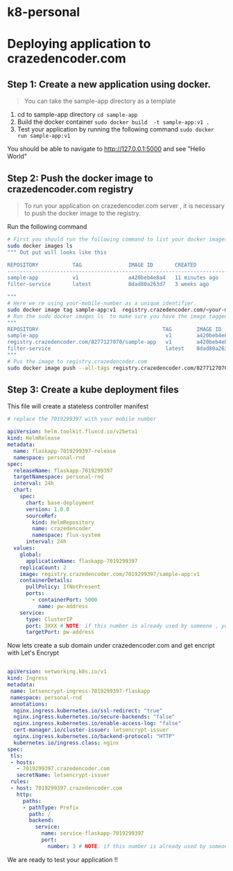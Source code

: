 # k8-personal

# Deploying application to crazedencoder.com

## Step 1: Create a new application using  docker.
> You can take the sample-app directory as a template


1. cd to sample-app directory ``cd sample-app``
2. Build the docker container ``sudo docker build  -t sample-app:v1 .``
3. Test your application by running the following command ``sudo docker run sample-app:v1``

You should be able to navigate to http://127.0.0.1:5000 and see "Hello World"

## Step 2: Push the docker image to crazedencoder.com registry 
> To run your application on crazedencoder.com server , it is necessary to push the docker image to the registry.

Run the following command 
```bash 
# First you should run the following command to list your docker images
sudo docker images ls 
""" Out put will looks like this

REPOSITORY           TAG               IMAGE ID       CREATED          SIZE
-------------------------------------------------------------------------------
sample-app           v1                a420beb4e8a4   11 minutes ago   53.8MB
filter-service       latest            8dad80a263d7   3 weeks ago      16MB

"""
# Here we re using your-mobile-number as a unique identifier. 
sudo docker image tag sample-app:v1  registry.crazedencoder.com/<your-mobile-number>/sample-app:v1
# Run the sudo docker images ls  to make sure you have the image tagged, Example 
"""
REPOSITORY                                        TAG        IMAGE ID       CREATED          SIZE
sample-app                                         v1        a420beb4e8a4   19 minutes ago   53.8MB
registry.crazedencoder.com/8277127070/sample-app   v1        a420beb4e8a4   19 minutes ago   53.8MB
filter-service                                     latest    8dad80a263d7   3 weeks ago      16MB
"""
# Pus the image to registry.crazedencoder.com
sudo docker image push --all-tags registry.crazedencoder.com/8277127070/sample-app
```
## Step 3: Create a kube deployment files

This file will create a stateless controller manifest 

```yaml 
# replace the 7019299397 with your mobile number

apiVersion: helm.toolkit.fluxcd.io/v2beta1
kind: HelmRelease
metadata:
  name: flaskapp-7019299397-release
  namespace: personal-rnd
spec:
  releaseName: flaskapp-7019299397
  targetNamespace: personal-rnd
  interval: 24h
  chart:
    spec:
      chart: base-deployment
      version: 1.0.0
      sourceRef:
        kind: HelmRepository
        name: crazedencoder
        namespace: flux-system
      interval: 24h
  values:
    global:
      applicationName: flaskapp-7019299397
    replicaCount: 2
    image: registry.crazedencoder.com/7019299397/sample-app:v1
    containerDetails:
      pullPolicy: IfNotPresent
      ports:
        - containerPort: 5000
          name: pw-address
    service:
      type: ClusterIP
      port: 3XXX # NOTE: if this number is already used by someone , your application wont run. To avoid this, use your employee ID, For Example 3132
      targetPort: pw-address

```
Now lets create a sub domain under crazedencoder.com and get encript with Let's Encrypt 

```yaml

apiVersion: networking.k8s.io/v1
kind: Ingress
metadata:
 name: letsencrypt-ingress-7019299397-flaskapp
 namespace: personal-rnd
 annotations:
  nginx.ingress.kubernetes.io/ssl-redirect: "true"
  nginx.ingress.kubernetes.io/secure-backends: "false"
  nginx.ingress.kubernetes.io/enable-access-log: "false"
  cert-manager.io/cluster-issuer: letsencrypt-issuer
  nginx.ingress.kubernetes.io/backend-protocol: "HTTP"
  kubernetes.io/ingress.class: nginx
spec:
 tls:
 - hosts:
   - 7019299397.crazedencoder.com
   secretName: letsencrypt-issuer
 rules:
 - host: 7019299397.crazedencoder.com
   http:
     paths:
     - pathType: Prefix
       path: /
       backend:
         service:
           name: service-flaskapp-7019299397
           port:
             number: 3 # NOTE: if this number is already used by someone , your application wont run. To avoid this, use your employee ID, For Example 3132

```
We are ready to test your application !!